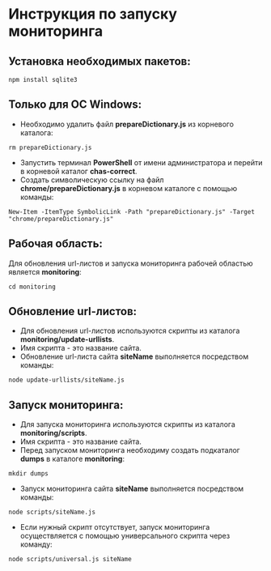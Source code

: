 # Инструкция по запуску мониторинга

## Установка необходимых пакетов:
```
npm install sqlite3
```

## Только для ОС Windows:
* Необходимо удалить файл **prepareDictionary.js** из корневого каталога:
```
rm prepareDictionary.js
```
* Запустить терминал **PowerShell** от имени администратора и перейти в корневой каталог **chas-correct**.
* Создать символическую ссылку на файл **chrome/prepareDictionary.js** в корневом каталоге с помощью команды:
```
New-Item -ItemType SymbolicLink -Path "prepareDictionary.js" -Target "chrome/prepareDictionary.js"
```

## Рабочая область:
Для обновления url-листов и запуска мониторинга рабочей областью является **monitoring**:
```
cd monitoring
```

## Обновление url-листов:
* Для обновления url-листов используются скрипты из каталога
**monitoring/update-urllists**.
* Имя скрипта - это название сайта.
* Обновление url-листа сайта **siteName** выполняется посредством команды:
```
node update-urllists/siteName.js
```

## Запуск мониторинга:
* Для запуска мониторинга используются скрипты из каталога
**monitoring/scripts**.
* Имя скрипта - это название сайта.
* Перед запуском мониторинга необходиму создать подкаталог **dumps** в каталоге **monitoring**:
```
mkdir dumps
```
* Запуск мониторинга сайта **siteName** выполняется посредством команды:
```
node scripts/siteName.js
```
* Если нужный скрипт отсутствует, запуск мониторинга
осуществляется с помощью универсального скрипта через команду:
```
node scripts/universal.js siteName
```
